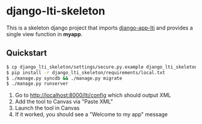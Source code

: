 # django-lti-skeleton

This is a skeleton django project that imports [django-app-lti](https://github.com/Harvard-ATG/django-app-lti) and provides a single view function in **myapp**.

## Quickstart

```sh
$ cp django_lti_skeleton/settings/secure.py.example django_lti_skeleton/settings/secure.py
$ pip install -r django_lti_skeleton/requirements/local.txt
$ ./manage.py syncdb && ./manage.py migrate
$ ./manage.py runserver
```

1. Go to [http://localhost:8000/lti/config](http://localhost:8000/lti/config) which should output XML
2. Add the tool to Canvas via "Paste XML"
3. Launch the tool in Canvas
4. If it worked, you should see a "Welcome to my app" message
